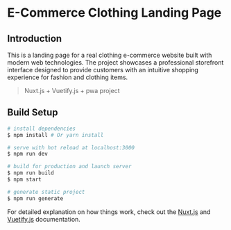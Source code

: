 # E-Commerce Clothing Landing Page

## Introduction

This is a landing page for a real clothing e-commerce website built with modern web technologies. The project showcases a professional storefront interface designed to provide customers with an intuitive shopping experience for fashion and clothing items.

> Nuxt.js + Vuetify.js + pwa project

## Build Setup

``` bash
# install dependencies
$ npm install # Or yarn install

# serve with hot reload at localhost:3000
$ npm run dev

# build for production and launch server
$ npm run build
$ npm start

# generate static project
$ npm run generate
```

For detailed explanation on how things work, check out the [Nuxt.js](https://github.com/nuxt/nuxt.js) and [Vuetify.js](https://vuetifyjs.com/) documentation.
